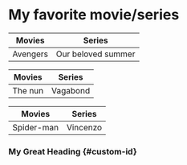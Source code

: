 # My favorite movie/series

| Movies | Series |
| ----------- | ----------- |
| Avengers | Our beloved summer |

| Movies | Series |
| ----------- | ----------- |
| The nun | Vagabond |

| Movies | Series |
| ----------- | ----------- |
| Spider-man| Vincenzo |

### My Great Heading {#custom-id}



